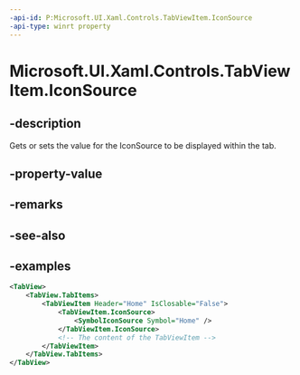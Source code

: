 ```yaml
---
-api-id: P:Microsoft.UI.Xaml.Controls.TabViewItem.IconSource
-api-type: winrt property
---
```


# Microsoft.UI.Xaml.Controls.TabViewItem.IconSource

<!--
public Microsoft.UI.Xaml.Controls.IconSource IconSource { get; set; }
-->

## -description

Gets or sets the value for the IconSource to be displayed within the tab.

## -property-value

## -remarks

## -see-also

## -examples

``` xml
<TabView>
    <TabView.TabItems>
        <TabViewItem Header="Home" IsClosable="False">
            <TabViewItem.IconSource>
                <SymbolIconSource Symbol="Home" />
            </TabViewItem.IconSource>
            <!-- The content of the TabViewItem -->
        </TabViewItem>
    </TabView.TabItems>
</TabView>
```

